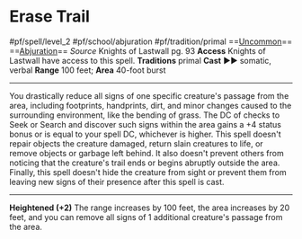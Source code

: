 # Erase Trail
#pf/spell/level_2 #pf/school/abjuration #pf/tradition/primal
==[Uncommon](../../../Traits/Uncommon.md)== ==[Abjuration](../../../Traits/Abjuration.md)==
*Source* Knights of Lastwall pg. 93
**Access** Knights of Lastwall have access to this spell.
**Traditions** primal
**Cast** ►► somatic, verbal
**Range** 100 feet; **Area** 40-foot burst

---
You drastically reduce all signs of one specific creature's passage from the area, including footprints, handprints, dirt, and minor changes caused to the surrounding environment, like the bending of grass. The DC of checks to Seek or Search and discover such signs within the area gains a +4 status bonus or is equal to your spell DC, whichever is higher. This spell doesn't repair objects the creature damaged, return slain creatures to life, or remove objects or garbage left behind. It also doesn't prevent others from noticing that the creature's trail ends or begins abruptly outside the area. Finally, this spell doesn't hide the creature from sight or prevent them from leaving new signs of their presence after this spell is cast.

<hr>

**Heightened (+2)** The range increases by 100 feet, the area increases by 20 feet, and you can remove all signs of 1 additional creature's passage from the area.
